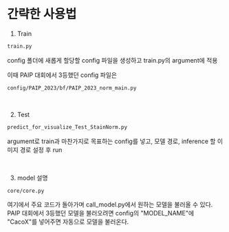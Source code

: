 # 간략한 사용법

1. Train
```bash
train.py
```
config 폴더에 새롭게 할당할 config 파일을 생성하고 train.py의 argument에 적용

이때 PAIP 대회에서 3등했던 config 파일은

```bash
config/PAIP_2023/bf/PAIP_2023_norm_main.py
```

&nbsp;
&nbsp;
&nbsp;


2. Test
```bash
predict_for_visualize_Test_StainNorm.py
```
argument로 train과 마찬가지로 목표하는 config를 넣고, 모델 경로, inference 할 이미지 경로 설정 후 run

&nbsp;
&nbsp;
&nbsp;


3. model 설명
```bash
core/core.py
```
여기에서 주요 코드가 돌아가며 call_model.py에서 원하는 모델을 불러올 수 있다.
PAIP 대회에서 3등했던 모델을 불러오려면 config의 "MODEL_NAME"에 "CacoX"를 넣어주면 자동으로 모델을 불러온다.